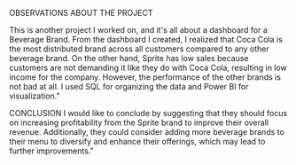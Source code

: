 OBSERVATIONS ABOUT THE PROJECT

 This is another project I worked on, and it's all about a dashboard for a Beverage Brand.
   From the dashboard I created, I realized that Coca Cola is the most distributed brand across all 
   customers compared to any other beverage brand. On the other hand, Sprite has low sales because customers are not demanding it like they do with Coca Cola, resulting in low income for the company. However, the performance of the other brands is not bad at all. I used SQL for organizing 
  the data and Power BI for visualization."

  CONCLUSION
     I would like to conclude by suggesting that they should focus on increasing profitability
    from the Sprite brand to improve their overall revenue. Additionally, they could consider 
    adding more beverage brands to their menu to diversify and enhance their
     offerings, which may lead to further improvements."
